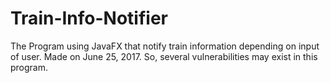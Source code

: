 # Train-Info-Notifier

The Program using JavaFX that notify train information depending on input of user.
Made on June 25, 2017.
So, several vulnerabilities may exist in this program.
